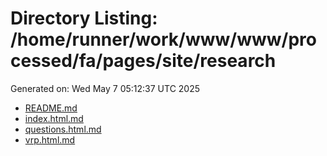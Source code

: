 # Directory Listing: /home/runner/work/www/www/processed/fa/pages/site/research
Generated on: Wed May  7 05:12:37 UTC 2025

- [README.md](README.md)
- [index.html.md](index.html.md)
- [questions.html.md](questions.html.md)
- [vrp.html.md](vrp.html.md)

